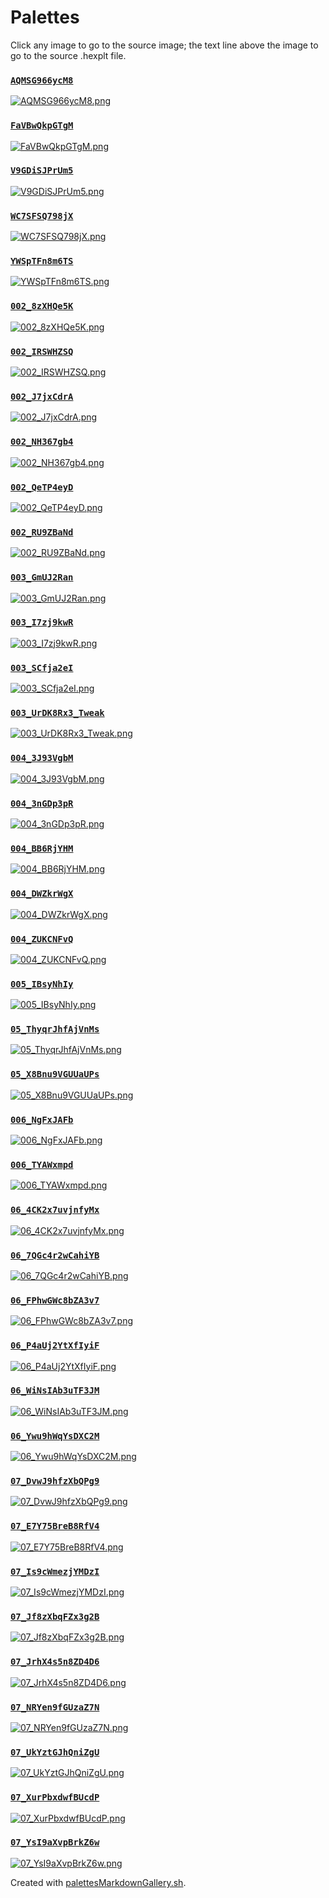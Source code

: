 # Palettes

Click any image to go to the source image; the text line above the image to go to the source .hexplt file.

### [`AQMSG966ycM8`](AQMSG966ycM8.hexplt)

[ ![AQMSG966ycM8.png](AQMSG966ycM8.png) ](AQMSG966ycM8.png)

### [`FaVBwQkpGTgM`](FaVBwQkpGTgM.hexplt)

[ ![FaVBwQkpGTgM.png](FaVBwQkpGTgM.png) ](FaVBwQkpGTgM.png)

### [`V9GDiSJPrUm5`](V9GDiSJPrUm5.hexplt)

[ ![V9GDiSJPrUm5.png](V9GDiSJPrUm5.png) ](V9GDiSJPrUm5.png)

### [`WC7SFSQ798jX`](WC7SFSQ798jX.hexplt)

[ ![WC7SFSQ798jX.png](WC7SFSQ798jX.png) ](WC7SFSQ798jX.png)

### [`YWSpTFn8m6TS`](YWSpTFn8m6TS.hexplt)

[ ![YWSpTFn8m6TS.png](YWSpTFn8m6TS.png) ](YWSpTFn8m6TS.png)

### [`002_8zXHQe5K`](002_8zXHQe5K.hexplt)

[ ![002_8zXHQe5K.png](002_8zXHQe5K.png) ](002_8zXHQe5K.png)

### [`002_IRSWHZSQ`](002_IRSWHZSQ.hexplt)

[ ![002_IRSWHZSQ.png](002_IRSWHZSQ.png) ](002_IRSWHZSQ.png)

### [`002_J7jxCdrA`](002_J7jxCdrA.hexplt)

[ ![002_J7jxCdrA.png](002_J7jxCdrA.png) ](002_J7jxCdrA.png)

### [`002_NH367gb4`](002_NH367gb4.hexplt)

[ ![002_NH367gb4.png](002_NH367gb4.png) ](002_NH367gb4.png)

### [`002_QeTP4eyD`](002_QeTP4eyD.hexplt)

[ ![002_QeTP4eyD.png](002_QeTP4eyD.png) ](002_QeTP4eyD.png)

### [`002_RU9ZBaNd`](002_RU9ZBaNd.hexplt)

[ ![002_RU9ZBaNd.png](002_RU9ZBaNd.png) ](002_RU9ZBaNd.png)

### [`003_GmUJ2Ran`](003_GmUJ2Ran.hexplt)

[ ![003_GmUJ2Ran.png](003_GmUJ2Ran.png) ](003_GmUJ2Ran.png)

### [`003_I7zj9kwR`](003_I7zj9kwR.hexplt)

[ ![003_I7zj9kwR.png](003_I7zj9kwR.png) ](003_I7zj9kwR.png)

### [`003_SCfja2eI`](003_SCfja2eI.hexplt)

[ ![003_SCfja2eI.png](003_SCfja2eI.png) ](003_SCfja2eI.png)

### [`003_UrDK8Rx3_Tweak`](003_UrDK8Rx3_Tweak.hexplt)

[ ![003_UrDK8Rx3_Tweak.png](003_UrDK8Rx3_Tweak.png) ](003_UrDK8Rx3_Tweak.png)

### [`004_3J93VgbM`](004_3J93VgbM.hexplt)

[ ![004_3J93VgbM.png](004_3J93VgbM.png) ](004_3J93VgbM.png)

### [`004_3nGDp3pR`](004_3nGDp3pR.hexplt)

[ ![004_3nGDp3pR.png](004_3nGDp3pR.png) ](004_3nGDp3pR.png)

### [`004_BB6RjYHM`](004_BB6RjYHM.hexplt)

[ ![004_BB6RjYHM.png](004_BB6RjYHM.png) ](004_BB6RjYHM.png)

### [`004_DWZkrWgX`](004_DWZkrWgX.hexplt)

[ ![004_DWZkrWgX.png](004_DWZkrWgX.png) ](004_DWZkrWgX.png)

### [`004_ZUKCNFvQ`](004_ZUKCNFvQ.hexplt)

[ ![004_ZUKCNFvQ.png](004_ZUKCNFvQ.png) ](004_ZUKCNFvQ.png)

### [`005_IBsyNhIy`](005_IBsyNhIy.hexplt)

[ ![005_IBsyNhIy.png](005_IBsyNhIy.png) ](005_IBsyNhIy.png)

### [`05_ThyqrJhfAjVnMs`](05_ThyqrJhfAjVnMs.hexplt)

[ ![05_ThyqrJhfAjVnMs.png](05_ThyqrJhfAjVnMs.png) ](05_ThyqrJhfAjVnMs.png)

### [`05_X8Bnu9VGUUaUPs`](05_X8Bnu9VGUUaUPs.hexplt)

[ ![05_X8Bnu9VGUUaUPs.png](05_X8Bnu9VGUUaUPs.png) ](05_X8Bnu9VGUUaUPs.png)

### [`006_NgFxJAFb`](006_NgFxJAFb.hexplt)

[ ![006_NgFxJAFb.png](006_NgFxJAFb.png) ](006_NgFxJAFb.png)

### [`006_TYAWxmpd`](006_TYAWxmpd.hexplt)

[ ![006_TYAWxmpd.png](006_TYAWxmpd.png) ](006_TYAWxmpd.png)

### [`06_4CK2x7uvjnfyMx`](06_4CK2x7uvjnfyMx.hexplt)

[ ![06_4CK2x7uvjnfyMx.png](06_4CK2x7uvjnfyMx.png) ](06_4CK2x7uvjnfyMx.png)

### [`06_7QGc4r2wCahiYB`](06_7QGc4r2wCahiYB.hexplt)

[ ![06_7QGc4r2wCahiYB.png](06_7QGc4r2wCahiYB.png) ](06_7QGc4r2wCahiYB.png)

### [`06_FPhwGWc8bZA3v7`](06_FPhwGWc8bZA3v7.hexplt)

[ ![06_FPhwGWc8bZA3v7.png](06_FPhwGWc8bZA3v7.png) ](06_FPhwGWc8bZA3v7.png)

### [`06_P4aUj2YtXfIyiF`](06_P4aUj2YtXfIyiF.hexplt)

[ ![06_P4aUj2YtXfIyiF.png](06_P4aUj2YtXfIyiF.png) ](06_P4aUj2YtXfIyiF.png)

### [`06_WiNsIAb3uTF3JM`](06_WiNsIAb3uTF3JM.hexplt)

[ ![06_WiNsIAb3uTF3JM.png](06_WiNsIAb3uTF3JM.png) ](06_WiNsIAb3uTF3JM.png)

### [`06_Ywu9hWqYsDXC2M`](06_Ywu9hWqYsDXC2M.hexplt)

[ ![06_Ywu9hWqYsDXC2M.png](06_Ywu9hWqYsDXC2M.png) ](06_Ywu9hWqYsDXC2M.png)

### [`07_DvwJ9hfzXbQPg9`](07_DvwJ9hfzXbQPg9.hexplt)

[ ![07_DvwJ9hfzXbQPg9.png](07_DvwJ9hfzXbQPg9.png) ](07_DvwJ9hfzXbQPg9.png)

### [`07_E7Y75BreB8RfV4`](07_E7Y75BreB8RfV4.hexplt)

[ ![07_E7Y75BreB8RfV4.png](07_E7Y75BreB8RfV4.png) ](07_E7Y75BreB8RfV4.png)

### [`07_Is9cWmezjYMDzI`](07_Is9cWmezjYMDzI.hexplt)

[ ![07_Is9cWmezjYMDzI.png](07_Is9cWmezjYMDzI.png) ](07_Is9cWmezjYMDzI.png)

### [`07_Jf8zXbqFZx3g2B`](07_Jf8zXbqFZx3g2B.hexplt)

[ ![07_Jf8zXbqFZx3g2B.png](07_Jf8zXbqFZx3g2B.png) ](07_Jf8zXbqFZx3g2B.png)

### [`07_JrhX4s5n8ZD4D6`](07_JrhX4s5n8ZD4D6.hexplt)

[ ![07_JrhX4s5n8ZD4D6.png](07_JrhX4s5n8ZD4D6.png) ](07_JrhX4s5n8ZD4D6.png)

### [`07_NRYen9fGUzaZ7N`](07_NRYen9fGUzaZ7N.hexplt)

[ ![07_NRYen9fGUzaZ7N.png](07_NRYen9fGUzaZ7N.png) ](07_NRYen9fGUzaZ7N.png)

### [`07_UkYztGJhQniZgU`](07_UkYztGJhQniZgU.hexplt)

[ ![07_UkYztGJhQniZgU.png](07_UkYztGJhQniZgU.png) ](07_UkYztGJhQniZgU.png)

### [`07_XurPbxdwfBUcdP`](07_XurPbxdwfBUcdP.hexplt)

[ ![07_XurPbxdwfBUcdP.png](07_XurPbxdwfBUcdP.png) ](07_XurPbxdwfBUcdP.png)

### [`07_YsI9aXvpBrkZ6w`](07_YsI9aXvpBrkZ6w.hexplt)

[ ![07_YsI9aXvpBrkZ6w.png](07_YsI9aXvpBrkZ6w.png) ](07_YsI9aXvpBrkZ6w.png)

Created with [palettesMarkdownGallery.sh](https://github.com/earthbound19/_ebDev/blob/master/scripts/imgAndVideo/palettesMarkdownGallery.sh).